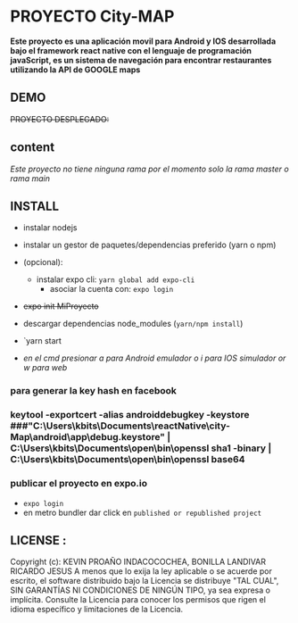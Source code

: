 # **PROYECTO City-MAP**

**Este proyecto es una aplicación movil para Android y IOS desarrollada bajo el framework react native con el lenguaje de programación javaScript, es un sistema de navegación para encontrar restaurantes utilizando la API de GOOGLE maps**

## **DEMO**

~~PROYECTO DESPLEGADO:~~

## **content**

_Este proyecto no tiene ninguna rama por el momento solo la rama master o rama main_

## **INSTALL**

- instalar nodejs
- instalar un gestor de paquetes/dependencias preferido (yarn o npm)
- (opcional):
  - instalar expo cli: `yarn global add expo-cli`
    - asociar la cuenta con: `expo login`
- ~~expo init MiProyecto~~

- descargar dependencias node_modules (`yarn/npm install`)

- `yarn start

- _en el cmd presionar a para Android emulador o i para IOS simulador or w para web_
### para generar la key hash en facebook
### keytool -exportcert -alias androiddebugkey -keystore ###"C:\Users\kbits\Documents\reactNative\city-Map\android\app\debug.keystore" | C:\Users\kbits\Documents\open\bin\openssl sha1 -binary | C:\Users\kbits\Documents\open\bin\openssl base64
###
### publicar el proyecto en expo.io

- `expo login`
- en metro bundler dar click en `published or republished project`

## LICENSE :

Copyright (c): KEVIN PROAÑO INDACOCOCHEA, BONILLA LANDIVAR RICARDO JESUS
A menos que lo exija la ley aplicable o se acuerde por escrito, el software distribuido bajo la Licencia se distribuye "TAL CUAL",
SIN GARANTÍAS NI CONDICIONES DE NINGÚN TIPO, ya sea expresa o implícita.
Consulte la Licencia para conocer los permisos que rigen el idioma específico y
limitaciones de la Licencia.
